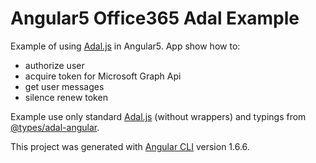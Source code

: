 # Angular5 Office365 Adal Example

Example of using [Adal.js](https://github.com/AzureAD/azure-activedirectory-library-for-js) in Angular5. App show how to:
- authorize user
- acquire token for Microsoft Graph Api
- get user messages
- silence renew token

Example use only standard [Adal.js](https://github.com/AzureAD/azure-activedirectory-library-for-js) (without wrappers) and typings from [@types/adal-angular](https://www.npmjs.com/package/@types/adal-angular).


This project was generated with [Angular CLI](https://github.com/angular/angular-cli) version 1.6.6.